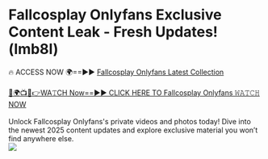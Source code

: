 # Fallcosplay Onlyfans Exclusive Content Leak - Fresh Updates! (lmb8l)

🔥 ACCESS NOW 🌍==►► <a href="https://tinyurl.com/kvy9nzfs" rel="nofollow">Fallcosplay Onlyfans Latest Collection</a>
<br><br>
[🔴🌍📺📱👉WA𝚃CH Now==►► CLICK HERE TO Fallcosplay Onlyfans 𝚆𝙰𝚃𝙲𝙷 NOW](https://tinyurl.com/kvy9nzfs)
<br><br>
Unlock Fallcosplay Onlyfans's private videos and photos today! Dive into the newest 2025 content updates and explore exclusive material you won’t find anywhere else.
<br>
<a href="https://tinyurl.com/kvy9nzfs" rel="nofollow" data-target="animated-image.originalLink"><img src="https://camo.githubusercontent.com/8a4f000d20f83aca3bf7ec5f350d767afa0574a8a352519fd8cfa583a6f93a33/68747470733a2f2f692e696d6775722e636f6d2f644a486b345a712e676966" data-canonical-src="https://i.imgur.com/dJHk4Zq.gif" style="max-width: 100%; display: inline-block;" data-target="animated-image.originalImage"></a>
<br>
